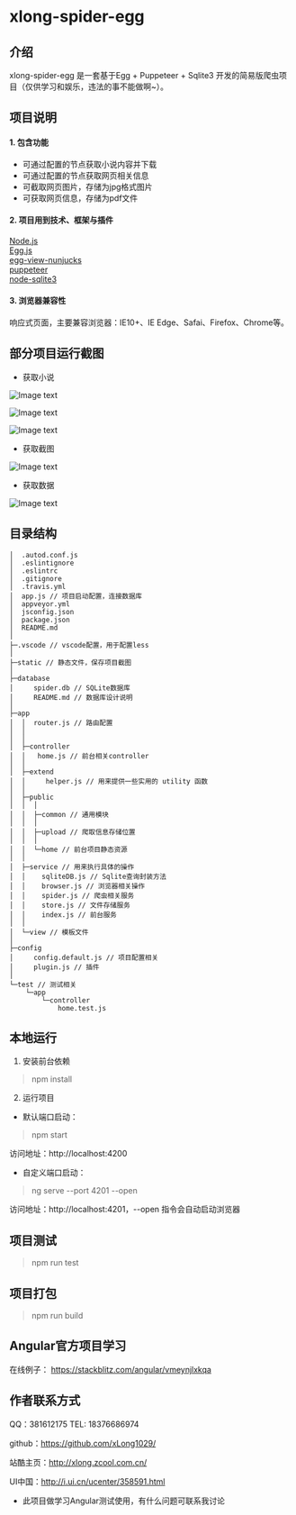 # xlong-spider-egg

## 介绍

xlong-spider-egg 是一套基于Egg + Puppeteer + Sqlite3 开发的简易版爬虫项目（仅供学习和娱乐，违法的事不能做啊~）。

## 项目说明

#### 1. 包含功能
- 可通过配置的节点获取小说内容并下载
- 可通过配置的节点获取网页相关信息
- 可截取网页图片，存储为jpg格式图片
- 可获取网页信息，存储为pdf文件

#### 2. 项目用到技术、框架与插件
[Node.js](https://github.com/nodejs)  
[Egg.js](https://github.com/eggjs)   
[egg-view-nunjucks](https://github.com/eggjs/egg-view-nunjucks)  
[puppeteer](https://github.com/GoogleChrome/puppeteer)  
[node-sqlite3](https://github.com/mapbox/node-sqlite3)  

#### 3. 浏览器兼容性
响应式页面，主要兼容浏览器：IE10+、IE Edge、Safai、Firefox、Chrome等。

## 部分项目运行截图
* 获取小说

![Image text](static/images/screen-1.gif)

![Image text](static/images/screen-2.gif)

![Image text](static/images/screen-3.gif)

* 获取截图

![Image text](static/images/screen-4.gif)

* 获取数据

![Image text](static/images/screen-5.gif)


## 目录结构

```
│  .autod.conf.js
│  .eslintignore
│  .eslintrc
│  .gitignore
│  .travis.yml
│  app.js // 项目启动配置，连接数据库
│  appveyor.yml
│  jsconfig.json
│  package.json
│  README.md
│
├─.vscode // vscode配置，用于配置less
│
├─static // 静态文件，保存项目截图
│
├─database
│     spider.db // SQLite数据库
│     README.md // 数据库设计说明
│
├─app
│  │  router.js // 路由配置
│  │
│  │
│  ├─controller
│  │   home.js // 前台相关controller
│  │
│  ├─extend
│  │     helper.js // 用来提供一些实用的 utility 函数
│  │
│  ├─public
│  │  │
│  │  ├─common // 通用模块
│  │  │
│  │  ├─upload // 爬取信息存储位置
│  │  │
│  │  └─home // 前台项目静态资源
│  │
│  ├─service // 用来执行具体的操作
│  │    sqliteDB.js // Sqlite查询封装方法
│  │    browser.js // 浏览器相关操作 
│  │    spider.js // 爬虫相关服务
│  │    store.js // 文件存储服务 
│  │    index.js // 前台服务
│  │
│  └─view // 模板文件
│
├─config
│     config.default.js // 项目配置相关
│     plugin.js // 插件
│
└─test // 测试相关
    └─app
        └─controller
            home.test.js
```

## 本地运行
1. 安装前台依赖
> npm install

2. 运行项目
* 默认端口启动：
> npm start

访问地址：http://localhost:4200

* 自定义端口启动：
> ng serve --port 4201 --open

访问地址：http://localhost:4201，--open 指令会自动启动浏览器

## 项目测试
> npm run test

## 项目打包
> npm run build

## Angular官方项目学习
在线例子： https://stackblitz.com/angular/vmeynjlxkqa

## 作者联系方式

QQ：381612175
TEL: 18376686974

github：https://github.com/xLong1029/

站酷主页：http://xlong.zcool.com.cn/

UI中国：http://i.ui.cn/ucenter/358591.html

* 此项目做学习Angular测试使用，有什么问题可联系我讨论